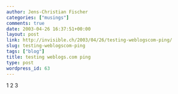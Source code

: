 ```yaml
---
author: Jens-Christian Fischer
categories: ["musings"]
comments: true
date: 2003-04-26 16:37:51+00:00
layout: post
link: http://invisible.ch/2003/04/26/testing-weblogscom-ping/
slug: testing-weblogscom-ping
tags: ["blog"]
title: testing weblogs.com ping
type: post
wordpress_id: 63
---
```


1 2 3
